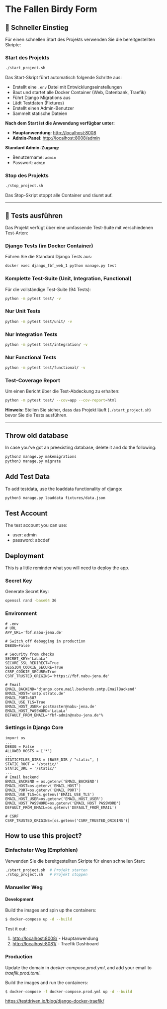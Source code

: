 # The Fallen Birdy Form

## 🚀 Schneller Einstieg

Für einen schnellen Start des Projekts verwenden Sie die bereitgestellten Skripte:

### Start des Projekts
```bash
./start_project.sh
```

Das Start-Skript führt automatisch folgende Schritte aus:
- Erstellt eine `.env` Datei mit Entwicklungseinstellungen
- Baut und startet alle Docker Container (Web, Datenbank, Traefik)
- Führt Django Migrations aus
- Lädt Testdaten (Fixtures)
- Erstellt einen Admin-Benutzer
- Sammelt statische Dateien

**Nach dem Start ist die Anwendung verfügbar unter:**
- **Hauptanwendung**: [http://localhost:8008](http://localhost:8008)
- **Admin-Panel**: [http://localhost:8008/admin](http://localhost:8008/admin)

**Standard Admin-Zugang:**
- Benutzername: `admin`
- Passwort: `admin`

### Stop des Projekts
```bash
./stop_project.sh
```

Das Stop-Skript stoppt alle Container und räumt auf.

---

## 🧪 Tests ausführen

Das Projekt verfügt über eine umfassende Test-Suite mit verschiedenen Test-Arten:

### Django Tests (im Docker Container)
Führen Sie die Standard Django Tests aus:
```bash
docker exec django_fbf_web_1 python manage.py test
```

### Komplette Test-Suite (Unit, Integration, Functional)
Für die vollständige Test-Suite (94 Tests):
```bash
python -m pytest test/ -v
```

### Nur Unit Tests
```bash
python -m pytest test/unit/ -v
```

### Nur Integration Tests
```bash
python -m pytest test/integration/ -v
```

### Nur Functional Tests
```bash
python -m pytest test/functional/ -v
```

### Test-Coverage Report
Um einen Bericht über die Test-Abdeckung zu erhalten:
```bash
python -m pytest test/ --cov=app --cov-report=html
```

**Hinweis:** Stellen Sie sicher, dass das Projekt läuft (`./start_project.sh`) bevor Sie die Tests ausführen.

---

## Throw old database
In case you've got an preexisting database, delete it and do the following:

```bash
python3 manage.py makemigrations
python3 manage.py migrate
```

## Add Test Data
To add testdata, use the loaddata functionality of django:

```bash
python3 manage.py loaddata fixtures/data.json
```

## Test Account
The test account you can use:

- user: admin
- password: abcdef

## Deployment
This is a little reminder what you will need to deploy the app.

### Secret Key
Generate Secret Key:
```bash
openssl rand -base64 36
```

### Environment
```
# .env
# URL
APP_URL='fbf.nabu-jena.de'

# Switch off debugging in production
DEBUG=False

# Security from checks
SECRET_KEY='LaLaLa'
SECURE_SSL_REDIRECT=True
SESSION_COOKIE_SECURE=True
CSRF_COOKIE_SECURE=True
CSRF_TRUSTED_ORIGINS='https://fbf.nabu-jena.de'

# Email
EMAIL_BACKEND='django.core.mail.backends.smtp.EmailBackend'
EMAIL_HOST='smtp.strato.de'
EMAIL_PORT=587
EMAIL_USE_TLS=True
EMAIL_HOST_USER='postmaster@nabu-jena.de'
EMAIL_HOST_PASSWORD='LaLaLa'
DEFAULT_FROM_EMAIL="fbf-admin@nabu-jena.de"% 
```

### Settings in Django Core
```
import os
...
DEBUG = False
ALLOWED_HOSTS = ['*']
...
STATICFILES_DIRS = [BASE_DIR / "static", ]
STATIC_ROOT = '/static/'
STATIC_URL = '/static/'
...
# Email backend
EMAIL_BACKEND = os.getenv('EMAIL_BACKEND')
EMAIL_HOST=os.getenv('EMAIL_HOST')
EMAIL_PORT=os.getenv('EMAIL_PORT')
EMAIL_USE_TLS=os.getenv('EMAIL_USE_TLS')
EMAIL_HOST_USER=os.getenv('EMAIL_HOST_USER')
EMAIL_HOST_PASSWORD=os.getenv('EMAIL_HOST_PASSWORD')
DEFAULT_FROM_EMAIL=os.getenv('DEFAULT_FROM_EMAIL')

# CSRF
CSRF_TRUSTED_ORIGINS=[os.getenv('CSRF_TRUSTED_ORIGINS')]
```

## How to use this project?

### Einfachster Weg (Empfohlen)
Verwenden Sie die bereitgestellten Skripte für einen schnellen Start:
```bash
./start_project.sh  # Projekt starten
./stop_project.sh   # Projekt stoppen
```

### Manueller Weg

#### Development

Build the images and spin up the containers:

```sh
$ docker-compose up -d --build
```

Test it out:

1. [http://localhost:8008/](http://localhost:8008/) - Hauptanwendung
1. [http://localhost:8081/](http://localhost:8081/) - Traefik Dashboard

### Production

Update the domain in *docker-compose.prod.yml*, and add your email to *traefik.prod.toml*.

Build the images and run the containers:

```sh
$ docker-compose -f docker-compose.prod.yml up -d --build
```

https://testdriven.io/blog/django-docker-traefik/

